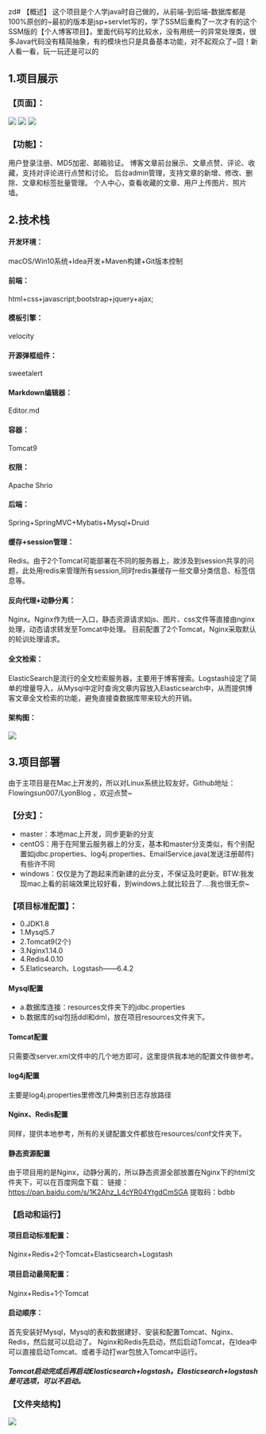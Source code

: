 zd# 【概述】
这个项目是个人学java时自己做的，从前端-到后端-数据库都是100%原创的~最初的版本是jsp+servlet写的，学了SSM后重构了一次才有的这个SSM版的【个人博客项目】，里面代码写的比较水，没有用统一的异常处理类，很多Java代码没有精简抽象，有的模块也只是具备基本功能，对不起观众了~囧！新人看一看，玩一玩还是可以的
## 1.项目展示
### 【页面】：
![](https://pic3.zhimg.com/v2-8938aa61be97b55c37009744c761a44a_r.jpg)
![](https://pic3.zhimg.com/v2-cdc3a4b107a010dc54203b33bfc50176_r.jpg)
![](https://pic2.zhimg.com/v2-5f1e438570a24223d22356e0e48c91ed_r.jpg)
### 【功能】：
用户登录注册、MD5加密、邮箱验证。
博客文章前台展示、文章点赞、评论、收藏，支持对评论进行点赞和讨论。
后台admin管理，支持文章的新增、修改、删除、文章和标签批量管理。
个人中心，查看收藏的文章、用户上传图片、照片墙。
## 2.技术栈
#### 开发环境：
macOS/Win10系统+Idea开发+Maven构建+Git版本控制
#### 前端：
html+css+javascript;bootstrap+jquery+ajax;
#### 模板引擎：
velocity
#### 开源弹框组件：
sweetalert
#### Markdown编辑器：
Editor.md
#### 容器：
Tomcat9
#### 权限：
Apache Shrio
#### 后端：
Spring+SpringMVC+Mybatis+Mysql+Druid
#### 缓存+session管理：
Redis。由于2个Tomcat可能部署在不同的服务器上，故涉及到session共享的问题，此处用redis来管理所有session,同时redis兼缓存一些文章分类信息、标签信息等。
#### 反向代理+动静分离：
Nginx。Nginx作为统一入口，静态资源请求如js、图片、css文件等直接由nginx处理，动态请求转发至Tomcat中处理。
目前配置了2个Tomcat，Nginx采取默认的轮训处理请求。
#### 全文检索：
ElasticSearch是流行的全文检索服务器，主要用于博客搜索。Logstash设定了简单的增量导入，从Mysql中定时查询文章内容放入Elasticsearch中，从而提供博客文章全文检索的功能，避免直接查数据库带来较大的开销。
#### 架构图：
![](https://pic3.zhimg.com/80/v2-72fae8ab4a314f253d214dcb3f70d80e_hd.jpg)
## 3.项目部署
由于主项目是在Mac上开发的，所以对Linux系统比较友好。Github地址：Flowingsun007/LyonBlog ，欢迎点赞~
### 【分支】：
* master：本地mac上开发，同步更新的分支
* centOS：用于在阿里云服务器上的分支，基本和master分支类似，有个别配置如jdbc.properties、log4j.properties、EmailService.java(发送注册邮件)有些许不同
* windows：仅仅是为了跑起来而新建的此分支，不保证及时更新。BTW:我发现mac上看的前端效果比较好看，到windows上就比较丑了....我也很无奈~
### 【项目标准配置】：
* 0.JDK1.8
* 1.Mysql5.7
* 2.Tomcat9(2个)
* 3.Nginx1.14.0
* 4.Redis4.0.10
* 5.Elaticsearch、Logstash——6.4.2
#### Mysql配置
* a.数据库连接：resources文件夹下的jdbc.properties
* b.数据库的sql包括ddl和dml，放在项目resources文件夹下。
#### Tomcat配置
只需要改server.xml文件中的几个地方即可，这里提供我本地的配置文件做参考。
#### log4j配置
主要是log4j.properties里修改几种类别日志存放路径
#### Nginx、Redis配置
同样，提供本地参考，所有的关键配置文件都放在resources/conf文件夹下。
#### 静态资源配置
由于项目用的是Nginx，动静分离的，所以静态资源全部放置在Nginx下的html文件夹下，可以在百度网盘下载：
链接：https://pan.baidu.com/s/1K2Ahz_L4cYR04YtgdCmSGA 
提取码：bdbb 
### 【启动和运行】
#### 项目启动标准配置：
Nginx+Redis+2个Tomcat+Elasticsearch+Logstash
#### 项目启动最简配置：
Nginx+Redis+1个Tomcat
#### 启动顺序：
首先安装好Mysql，Mysql的表和数据建好、安装和配置Tomcat、Nginx、Redis，然后就可以启动了。
Nginx和Redis先启动，然后启动Tomcat，在Idea中可以直接启动Tomcat、或者手动打war包放入Tomcat中运行。
##### Tomcat启动完成后再启动Elasticsearch+logstash。Elasticsearch+logstash是可选项，可以不启动。
### 【文件夹结构】
![](https://pic1.zhimg.com/80/v2-a95cec3239527b265b191c368e888e04_hd.jpg)
